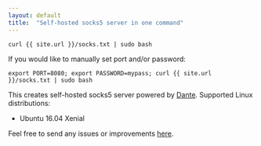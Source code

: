 ```yaml
---
layout: default
title:  "Self-hosted socks5 server in one command"
---
```

`curl {{ site.url }}/socks.txt | sudo bash`

If you would like to manually set port and/or password:

`export PORT=8080; export PASSWORD=mypass; curl {{ site.url }}/socks.txt | sudo bash`

This creates self-hosted socks5 server powered by [Dante](http://www.inet.no/dante/). Supported Linux distributions:
* Ubuntu 16.04 Xenial

Feel free to send any issues or improvements [here](https://github.com/selivan/selivan.github.io-socks/issues).

